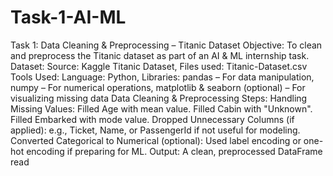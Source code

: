 # Task-1-AI-ML
Task 1: Data Cleaning & Preprocessing – Titanic Dataset Objective: To clean and preprocess the Titanic dataset as part of an AI & ML internship task. Dataset: Source: Kaggle Titanic Dataset, Files used: Titanic-Dataset.csv Tools Used: Language: Python, Libraries: pandas – For data manipulation, numpy – For numerical operations, matplotlib & seaborn (optional) – For visualizing missing data Data Cleaning & Preprocessing Steps: Handling Missing Values: Filled Age with mean value. Filled Cabin with "Unknown". Filled Embarked with mode value. Dropped Unnecessary Columns (if applied): e.g., Ticket, Name, or PassengerId if not useful for modeling. Converted Categorical to Numerical (optional): Used label encoding or one-hot encoding if preparing for ML. Output: A clean, preprocessed DataFrame read
